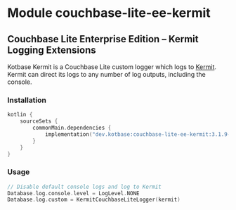 # Module couchbase-lite-ee-kermit

## Couchbase Lite Enterprise Edition – Kermit Logging Extensions

Kotbase Kermit is a Couchbase Lite custom logger which logs to [Kermit](https://kermit.touchlab.co/). Kermit can direct
its logs to any number of log outputs, including the console.

### Installation

```kotlin
kotlin {
    sourceSets {
        commonMain.dependencies {
            implementation("dev.kotbase:couchbase-lite-ee-kermit:3.1.9-1.1.1")
        }
    }
}
```

### Usage

```kotlin
// Disable default console logs and log to Kermit
Database.log.console.level = LogLevel.NONE
Database.log.custom = KermitCouchbaseLiteLogger(kermit)
```
